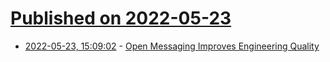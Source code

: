 # [Published on 2022-05-23](index.md)

* [2022-05-23, 15:09:02](https://news.ycombinator.com/item?id=31479979) - [Open Messaging Improves Engineering Quality](https://www.mattritter.me/?p=526)
